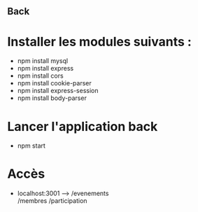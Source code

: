 ## Back

# Installer les modules suivants :

 - npm install mysql
 - npm install express
 - npm install cors
 - npm install cookie-parser
 - npm install express-session
 - npm install body-parser


 # Lancer l'application back

  - npm start

# Accès 

  - localhost:3001 --> /evenements  
                       /membres
                       /participation